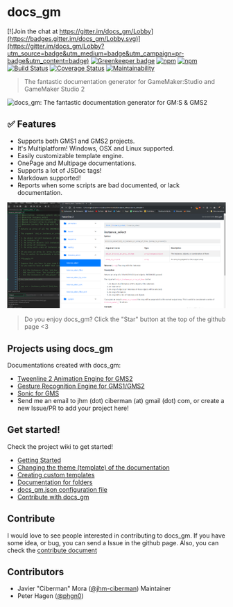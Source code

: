 # docs_gm

[![Join the chat at https://gitter.im/docs_gm/Lobby](https://badges.gitter.im/docs_gm/Lobby.svg)](https://gitter.im/docs_gm/Lobby?utm_source=badge&utm_medium=badge&utm_campaign=pr-badge&utm_content=badge)
[![Greenkeeper badge](https://badges.greenkeeper.io/jhm-ciberman/docs_gm.svg)](https://greenkeeper.io/)
[![npm](https://img.shields.io/npm/dt/docs_gm.svg)](https://www.npmjs.com/package/docs_gm)
[![npm](https://img.shields.io/npm/v/npm.svg)](https://www.npmjs.com/package/docs_gm)
[![Build Status](https://travis-ci.org/jhm-ciberman/docs_gm.svg?branch=master)](https://travis-ci.org/jhm-ciberman/docs_gm)
[![Coverage Status](https://coveralls.io/repos/github/jhm-ciberman/docs_gm/badge.svg?branch=master)](https://coveralls.io/github/jhm-ciberman/docs_gm?branch=master)
[![Maintainability](https://api.codeclimate.com/v1/badges/292b9c69320b1acfaf37/maintainability)](https://codeclimate.com/github/jhm-ciberman/docs_gm/maintainability)

> The fantastic documentation generator for GameMaker:Studio and GameMaker Studio 2

![docs_gm: The fantastic documentation generator for GM:S & GMS2](img/docs_gm_logo.png)

## ✅ Features

- Supports both GMS1 and GMS2 projects.
- It's Multiplatform! Windows, OSX and Linux supported.
- Easily customizable template engine.
- OnePage and Multipage documentations.
- Supports a lot of JSDoc tags!
- Markdown supported!
- Reports when some scripts are bad documented, or lack documentation.

![Generated documentation example](img/docs_gm-screenshot.png)

> Do you enjoy docs_gm? Click the "Star" button at the top of the github page <3 

## Projects using docs_gm

Documentations created with docs_gm:

- [Tweenline 2 Animation Engine for GMS2](http://ciberman.net/tweenline/docs2)
- [Gesture Recognition Engine for GMS1/GMS2](https://ciberman.net/gr/docs/)
- [Sonic for GMS](https://github.com/VectorSatyr/SonicGMS)
- Send me an email to jhm (dot) ciberman (at) gmail (dot) com, or create a new Issue/PR to add your project here!

## Get started! 

Check the project wiki to get started!

- [Getting Started](https://github.com/jhm-ciberman/docs_gm/wiki/Getting-started)
- [Changing the theme (template) of the documentation](https://github.com/jhm-ciberman/docs_gm/wiki/Changing-the-theme-(template)-of-the-documentation)
- [Creating custom templates](https://github.com/jhm-ciberman/docs_gm/wiki/Creating-custom-templates)
- [Documentation for folders](https://github.com/jhm-ciberman/docs_gm/wiki/Documentation-for-folders)
- [docs_gm.json configuration file](https://github.com/jhm-ciberman/docs_gm/wiki/docs_gm.json-configuration-file)
- [Contribute with docs_gm](https://github.com/jhm-ciberman/docs_gm/wiki/docs_gm.json-configuration-file)

## Contribute

I would love to see people interested in contributing to docs_gm. If you have some idea, or bug, you can send a Issue in the github page. Also, you can check the [contribute document](https://github.com/jhm-ciberman/docs_gm/wiki/Contribute)

## Contributors

- Javier "Ciberman" Mora ([@jhm-ciberman](https://github.com/jhm-ciberman/)) Maintainer
- Peter Hagen ([@phgn0](https://github.com/phgn0))
